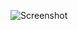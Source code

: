 ![Screenshot](https://raw.githubusercontent.com/Cryakl/Ultimate-RAT-Collection/refs/heads/main/WarzoneRat/WARZONE%20RAT%201.84/Screenshot.png)
